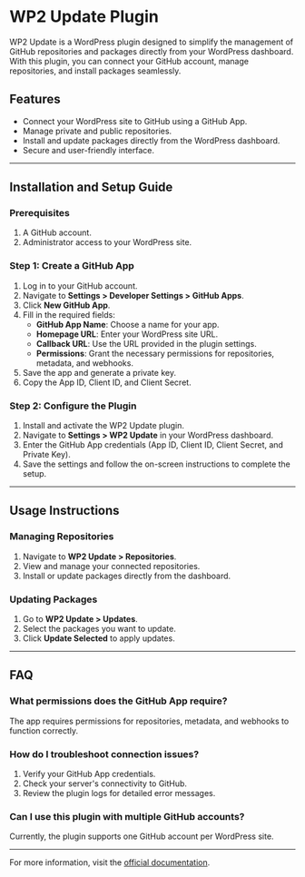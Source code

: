 # WP2 Update Plugin

WP2 Update is a WordPress plugin designed to simplify the management of GitHub repositories and packages directly from your WordPress dashboard. With this plugin, you can connect your GitHub account, manage repositories, and install packages seamlessly.

## Features
- Connect your WordPress site to GitHub using a GitHub App.
- Manage private and public repositories.
- Install and update packages directly from the WordPress dashboard.
- Secure and user-friendly interface.

---

## Installation and Setup Guide

### Prerequisites
1. A GitHub account.
2. Administrator access to your WordPress site.

### Step 1: Create a GitHub App
1. Log in to your GitHub account.
2. Navigate to **Settings > Developer Settings > GitHub Apps**.
3. Click **New GitHub App**.
4. Fill in the required fields:
   - **GitHub App Name**: Choose a name for your app.
   - **Homepage URL**: Enter your WordPress site URL.
   - **Callback URL**: Use the URL provided in the plugin settings.
   - **Permissions**: Grant the necessary permissions for repositories, metadata, and webhooks.
5. Save the app and generate a private key.
6. Copy the App ID, Client ID, and Client Secret.

### Step 2: Configure the Plugin
1. Install and activate the WP2 Update plugin.
2. Navigate to **Settings > WP2 Update** in your WordPress dashboard.
3. Enter the GitHub App credentials (App ID, Client ID, Client Secret, and Private Key).
4. Save the settings and follow the on-screen instructions to complete the setup.

---

## Usage Instructions

### Managing Repositories
1. Navigate to **WP2 Update > Repositories**.
2. View and manage your connected repositories.
3. Install or update packages directly from the dashboard.

### Updating Packages
1. Go to **WP2 Update > Updates**.
2. Select the packages you want to update.
3. Click **Update Selected** to apply updates.

---

## FAQ

### What permissions does the GitHub App require?
The app requires permissions for repositories, metadata, and webhooks to function correctly.

### How do I troubleshoot connection issues?
1. Verify your GitHub App credentials.
2. Check your server's connectivity to GitHub.
3. Review the plugin logs for detailed error messages.

### Can I use this plugin with multiple GitHub accounts?
Currently, the plugin supports one GitHub account per WordPress site.

---

For more information, visit the [official documentation](https://github.com/ourfreewp/wp2-update).
